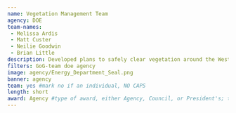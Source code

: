 ```yaml
---
name: Vegetation Management Team
agency: DOE
team-names:
 - Melissa Ardis
 - Matt Custer
 - Neilie Goodwin
 - Brian Little
description: Developed plans to safely clear vegetation around the Western Area Power Administration transmission lines. The team partnered with other agencies to ensure the continuous flow of power and reduce the risk of fire while maintaining regulatory compliance. 
filters: GoG-team doe agency
image: agency/Energy_Department_Seal.png
banner: agency
team: yes #mark no if an individual, NO CAPS
length: short
award: Agency #type of award, either Agency, Council, or President's; this is case sensitive so make sure to match the options listed exactly. This section generates the format of the card
---
```


